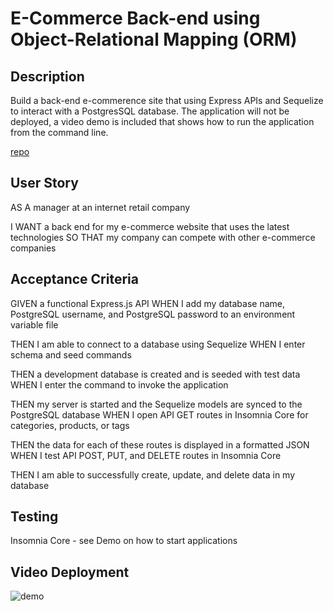 # E-Commerce Back-end using Object-Relational Mapping (ORM)

## Description
Build a back-end e-commerence site that using Express APIs and Sequelize to interact with a PostgresSQL database.  The application will not be deployed, a video demo is included that shows how to run the application from the command line.

[repo](https://github.com/fhubert1/e-commerce-back-end)

## User Story
AS A manager at an internet retail company

I WANT a back end for my e-commerce website that uses the latest technologies
SO THAT my company can compete with other e-commerce companies

## Acceptance Criteria
GIVEN a functional Express.js API
WHEN I add my database name, PostgreSQL username, and PostgreSQL password to an environment variable file

THEN I am able to connect to a database using Sequelize
WHEN I enter schema and seed commands

THEN a development database is created and is seeded with test data
WHEN I enter the command to invoke the application

THEN my server is started and the Sequelize models are synced to the PostgreSQL database
WHEN I open API GET routes in Insomnia Core for categories, products, or tags

THEN the data for each of these routes is displayed in a formatted JSON
WHEN I test API POST, PUT, and DELETE routes in Insomnia Core

THEN I am able to successfully create, update, and delete data in my database


## Testing
Insomnia Core - see Demo on how to start applications

## Video Deployment

![demo](https://drive.google.com/file/d/17jhr2KxvmZWJDuhulLGwC0Iwi83s2MLN/view)

